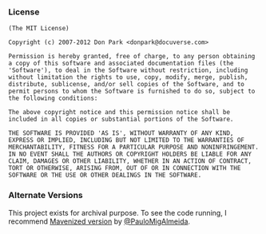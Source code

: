 ### License
```
(The MIT License)

Copyright (c) 2007-2012 Don Park <donpark@docuverse.com>

Permission is hereby granted, free of charge, to any person obtaining
a copy of this software and associated documentation files (the
'Software'), to deal in the Software without restriction, including
without limitation the rights to use, copy, modify, merge, publish,
distribute, sublicense, and/or sell copies of the Software, and to
permit persons to whom the Software is furnished to do so, subject to
the following conditions:

The above copyright notice and this permission notice shall be
included in all copies or substantial portions of the Software.

THE SOFTWARE IS PROVIDED 'AS IS', WITHOUT WARRANTY OF ANY KIND,
EXPRESS OR IMPLIED, INCLUDING BUT NOT LIMITED TO THE WARRANTIES OF
MERCHANTABILITY, FITNESS FOR A PARTICULAR PURPOSE AND NONINFRINGEMENT.
IN NO EVENT SHALL THE AUTHORS OR COPYRIGHT HOLDERS BE LIABLE FOR ANY
CLAIM, DAMAGES OR OTHER LIABILITY, WHETHER IN AN ACTION OF CONTRACT,
TORT OR OTHERWISE, ARISING FROM, OUT OF OR IN CONNECTION WITH THE
SOFTWARE OR THE USE OR OTHER DEALINGS IN THE SOFTWARE.
```

### Alternate Versions

This project exists for archival purpose.
To see the code running, I recommend [Mavenized version](https://github.com/PauloMigAlmeida/identicon) by [@PauloMigAlmeida](https://github.com/PauloMigAlmeida).
